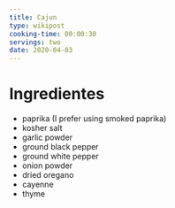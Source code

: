 ```yaml
---
title: Cajun
type: wikipost
cooking-time: 00:00:30
servings: two 
date: 2020-04-03
---
```


# Ingredientes

- paprika (I prefer using smoked paprika)
- kosher salt
- garlic powder
- ground black pepper
- ground white pepper
- onion powder
- dried oregano
- cayenne
- thyme

